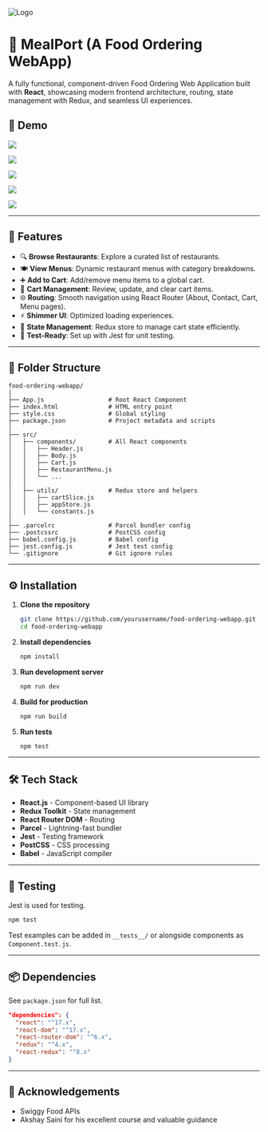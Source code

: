 
![Logo](https://res.cloudinary.com/deiwwcdgo/image/upload/v1746632973/Screenshot_2025-05-07_195111_j7z9jx.png)

# 🍔 MealPort (A Food Ordering WebApp)

A fully functional, component-driven Food Ordering Web Application built with **React**, showcasing modern frontend architecture, routing, state management with Redux, and seamless UI experiences.

## 📸 Demo

![](https://res.cloudinary.com/deiwwcdgo/image/upload/v1746632998/screenshot-rocks_1_imjuut.png)

![](https://res.cloudinary.com/deiwwcdgo/image/upload/v1746633005/screenshot-rocks_2_rvjcdr.png)

![](https://res.cloudinary.com/deiwwcdgo/image/upload/v1746632998/screenshot-rocks_3_dikqkl.png)

![](https://res.cloudinary.com/deiwwcdgo/image/upload/v1746632999/screenshot-rocks_4_h4roln.png)

![](https://res.cloudinary.com/deiwwcdgo/image/upload/v1746632996/screenshot-rocks_5_ld4wcc.png)


---

## 🚀 Features

- 🔍 **Browse Restaurants**: Explore a curated list of restaurants.
- 🍽️ **View Menus**: Dynamic restaurant menus with category breakdowns.
- ➕ **Add to Cart**: Add/remove menu items to a global cart.
- 🛒 **Cart Management**: Review, update, and clear cart items.
- 🌐 **Routing**: Smooth navigation using React Router (About, Contact, Cart, Menu pages).
- ⚡ **Shimmer UI**: Optimized loading experiences.
- 🔄 **State Management**: Redux store to manage cart state efficiently.
- 🧪 **Test-Ready**: Set up with Jest for unit testing.

---

## 📂 Folder Structure

```
food-ordering-webapp/
│
├── App.js                  # Root React Component
├── index.html              # HTML entry point
├── style.css               # Global styling
├── package.json            # Project metadata and scripts
│
├── src/
│   ├── components/         # All React components
│   │   ├── Header.js
│   │   ├── Body.js
│   │   ├── Cart.js
│   │   ├── RestaurantMenu.js
│   │   └── ...
│   │
│   ├── utils/              # Redux store and helpers
│   │   ├── cartSlice.js
│   │   ├── appStore.js
│   │   └── constants.js
│
├── .parcelrc               # Parcel bundler config
├── .postcssrc              # PostCSS config
├── babel.config.js         # Babel config
├── jest.config.js          # Jest test config
└── .gitignore              # Git ignore rules
```

---

## ⚙️ Installation

1. **Clone the repository**
   ```bash
   git clone https://github.com/yourusername/food-ordering-webapp.git
   cd food-ordering-webapp
   ```

2. **Install dependencies**
   ```bash
   npm install
   ```

3. **Run development server**
   ```bash
   npm run dev
   ```

4. **Build for production**
   ```bash
   npm run build
   ```

5. **Run tests**
   ```bash
   npm test
   ```

---

## 🛠️ Tech Stack

- **React.js** - Component-based UI library
- **Redux Toolkit** - State management
- **React Router DOM** - Routing
- **Parcel** - Lightning-fast bundler
- **Jest** - Testing framework
- **PostCSS** - CSS processing
- **Babel** - JavaScript compiler

---


## 🧪 Testing

Jest is used for testing.

```bash
npm test
```

Test examples can be added in `__tests__/` or alongside components as `Component.test.js`.

---

## 📦 Dependencies

See `package.json` for full list.

```json
"dependencies": {
  "react": "^17.x",
  "react-dom": "^17.x",
  "react-router-dom": "^6.x",
  "redux": "^4.x",
  "react-redux": "^8.x"
}
```

---


## 🙌 Acknowledgements

- Swiggy Food APIs
- Akshay Saini for his excellent course and valuable guidance
